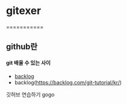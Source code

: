 # gitexer
===========

github란
--------

#### git 배울 수 있는 사이
- [backlog](https://backlog.com/git-tutorial/kr/)
- backlog(https://backlog.com/git-tutorial/kr/)


깃허브 연습하기
gogo
